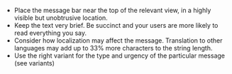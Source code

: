 - Place the message bar near the top of the relevant view, in a highly visible but unobtrusive location.
- Keep the text very brief. Be succinct and your users are more likely to read everything you say.
- Consider how localization may affect the message. Translation to other languages may add up to 33% more characters to the string length.
- Use the right variant for the type and urgency of the particular message (see variants)
